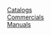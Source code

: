 [Catalogs](Catalogs/index.html)<br>
[Commercials](Commercials/index.html)<br>
[Manuals](Manuals/index.html)<br>
